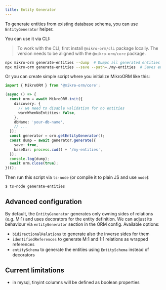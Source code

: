 ```yaml
---
title: Entity Generator
---
```


To generate entities from existing database schema, you can use `EntityGenerator` helper. 

You can use it via CLI: 

> To work with the CLI, first install `@mikro-orm/cli` package locally.
> The version needs to be aligned with the `@mikro-orm/core` package.

```sh
npx mikro-orm generate-entities --dump  # Dumps all generated entities
npx mikro-orm generate-entities --save --path=./my-entities  # Saves entities into given directory
```

Or you can create simple script where you initialize MikroORM like this:

```ts title="./generate-entities.ts"
import { MikroORM } from '@mikro-orm/core';

(async () => {
  const orm = await MikroORM.init({
    discovery: {
      // we need to disable validation for no entities 
      warnWhenNoEntities: false,
    },
    dbName: 'your-db-name',
    // ...
  });
  const generator = orm.getEntityGenerator();
  const dump = await generator.generate({ 
    save: true,
    baseDir: process.cwd() + '/my-entities',
  });
  console.log(dump);
  await orm.close(true);
})();
```

Then run this script via `ts-node` (or compile it to plain JS and use `node`):

```sh
$ ts-node generate-entities
```

## Advanced configuration

By default, the `EntityGenerator` generates only owning sides of relations (e.g. M:1) and uses decorators for the entity definition. We can adjust its behaviour via `entityGenerator` section in the ORM config. Available options: 

- `bidirectionalRelations` to generate also the inverse sides for them
- `identifiedReferences` to generate M:1 and 1:1 relations as wrapped references
- `entitySchema` to generate the entities using `EntitySchema` instead of decorators

## Current limitations

- in mysql, tinyint columns will be defined as boolean properties
